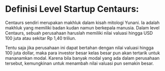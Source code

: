 # Definisi Level Startup Centaurs:

Centaurs sendiri merupakan makhluk dalam kisah mitologi Yunani. Ia adalah makhluk yang memiliki badan kudan namun berkepala manusia. Dalam level Centaurs, sebuah perusahaan haruslah memiliki nilai valuasi hingga USD 100 juta atau sekitar Rp 1,40 triliun.

Tentu saja jika perusahaan ini dapat bertahan dengan nilai valuasi hingga 100 juta dollar, maka para investor besar kelas besar pun akan tertarik untuk mananamkan modal. Karena bila banyak modal yang ada dalam perusahaan tersebut, kemungkinan untuk menambah nilai valuasi pun semakin besar.
